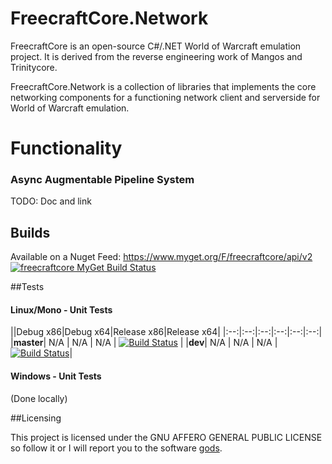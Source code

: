 # FreecraftCore.Network

FreecraftCore is an open-source C#/.NET World of Warcraft emulation project. It is derived from the reverse engineering work of Mangos and Trinitycore.

FreecraftCore.Network is a collection of libraries that implements the core networking components for a functioning network client and serverside for World of Warcraft emulation.

# Functionality

### Async Augmentable Pipeline System

TODO: Doc and link

## Builds

Available on a Nuget Feed: https://www.myget.org/F/freecraftcore/api/v2 [![freecraftcore MyGet Build Status](https://www.myget.org/BuildSource/Badge/freecraftcore?identifier=c8b700be-7ec4-4a5b-87a0-f663ab446ad0)](https://www.myget.org/)

##Tests

#### Linux/Mono - Unit Tests
||Debug x86|Debug x64|Release x86|Release x64|
|:--:|:--:|:--:|:--:|:--:|:--:|
|**master**| N/A | N/A | N/A | [![Build Status](https://travis-ci.org/FreecraftCore/FreecraftCore.Network.svg?branch=master)](https://travis-ci.org/FreecraftCore/FreecraftCore.Network) |
|**dev**| N/A | N/A | N/A | [![Build Status](https://travis-ci.org/FreecraftCore/FreecraftCore.Network.svg?branch=dev)](https://travis-ci.org/FreecraftCore/FreecraftCore.Network)|

#### Windows - Unit Tests

(Done locally)

##Licensing

This project is licensed under the GNU AFFERO GENERAL PUBLIC LICENSE so follow it or I will report you to the software [gods](https://www.gnu.org/licenses/gpl-violation.en.html).
